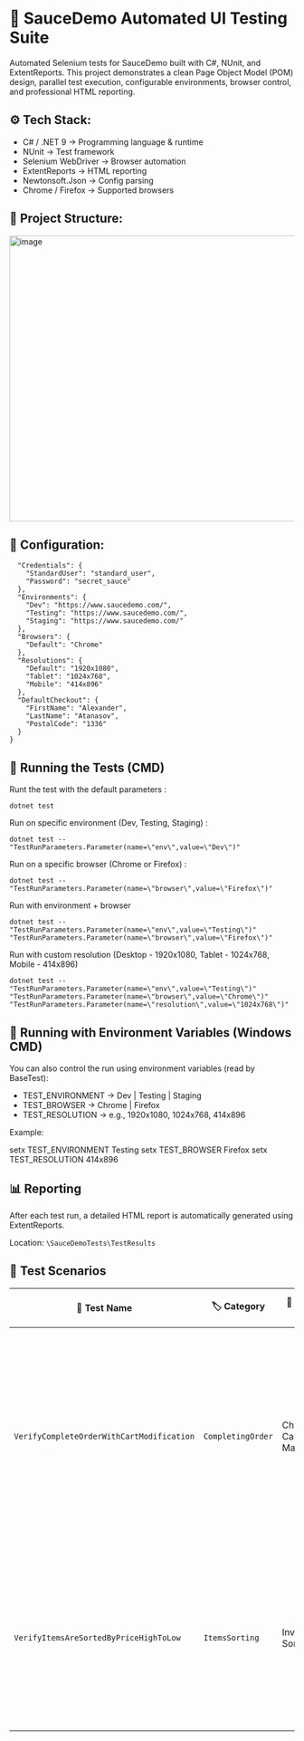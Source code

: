 # 🧪 SauceDemo Automated UI Testing Suite
Automated Selenium tests for SauceDemo
 built with C#, NUnit, and ExtentReports.
This project demonstrates a clean Page Object Model (POM) design, parallel test execution, configurable environments, browser control, and professional HTML reporting.

## ⚙️ Tech Stack:

- C# / .NET 9 -> Programming language & runtime
- NUnit -> Test framework
- Selenium WebDriver -> Browser automation
- ExtentReports -> HTML reporting
- Newtonsoft.Json -> Config parsing
- Chrome / Firefox -> Supported browsers

## 📁 Project Structure:

<img width="848" height="505" alt="image" src="https://github.com/user-attachments/assets/5161dc23-c880-4b67-bca0-f7429e2804d1" />

## 🧩 Configuration:

```{
  "Credentials": {
    "StandardUser": "standard_user",
    "Password": "secret_sauce"
  },
  "Environments": {
    "Dev": "https://www.saucedemo.com/",
    "Testing": "https://www.saucedemo.com/",
    "Staging": "https://www.saucedemo.com/"
  },
  "Browsers": {
    "Default": "Chrome"
  },
  "Resolutions": {
    "Default": "1920x1080",
    "Tablet": "1024x768",
    "Mobile": "414x896"
  },
  "DefaultCheckout": {
    "FirstName": "Alexander",
    "LastName": "Atanasov",
    "PostalCode": "1336"
  }
}
```

## 🚀 Running the Tests (CMD)

Runt the test with the default parameters :

``dotnet test``

Run on specific environment (Dev, Testing, Staging) : 

```dotnet test -- "TestRunParameters.Parameter(name=\"env\",value=\"Dev\")"```

Run on a specific browser (Chrome or Firefox) :

```dotnet test -- "TestRunParameters.Parameter(name=\"browser\",value=\"Firefox\")"```

Run with environment + browser

```dotnet test -- "TestRunParameters.Parameter(name=\"env\",value=\"Testing\")" "TestRunParameters.Parameter(name=\"browser\",value=\"Firefox\")"```

Run with custom resolution (Desktop - 1920x1080, Tablet - 1024x768, Mobile - 414x896)

```dotnet test -- "TestRunParameters.Parameter(name=\"env\",value=\"Testing\")" "TestRunParameters.Parameter(name=\"browser\",value=\"Chrome\")" "TestRunParameters.Parameter(name=\"resolution\",value=\"1024x768\")"```

## 🧷 Running with Environment Variables (Windows CMD)

You can also control the run using environment variables (read by BaseTest):

- TEST_ENVIRONMENT → Dev | Testing | Staging
- TEST_BROWSER → Chrome | Firefox
- TEST_RESOLUTION → e.g., 1920x1080, 1024x768, 414x896

Example: 

setx TEST_ENVIRONMENT Testing
setx TEST_BROWSER Firefox
setx TEST_RESOLUTION 414x896

## 📊 Reporting

After each test run, a detailed HTML report is automatically generated using ExtentReports.

Location: ```\SauceDemoTests\TestResults```

## 🧠 Test Scenarios

| 🧪 **Test Name**                          | 🏷️ **Category**  | 🧩 **Module / Area**       | 🎯 **Purpose / Description**                                                                                                                                              | 🕒 **Priority** |
| ----------------------------------------- | ----------------- | -------------------------- | ------------------------------------------------------------------------------------------------------------------------------------------------------------------------- | --------------- |
| `VerifyCompleteOrderWithCartModification` | `CompletingOrder` | Checkout & Cart Management | Executes a complete purchase flow: logs in, adds and removes products, completes checkout, verifies successful order completion, and ensures the cart is empty afterward. | 🔴 High         |
| `VerifyItemsAreSortedByPriceHighToLow`    | `ItemsSorting`    | Inventory & Sorting        | Validates that the “Price (High → Low)” sorting option correctly orders all products by price in descending order on the inventory page.                                  | 🟢 Low          |





